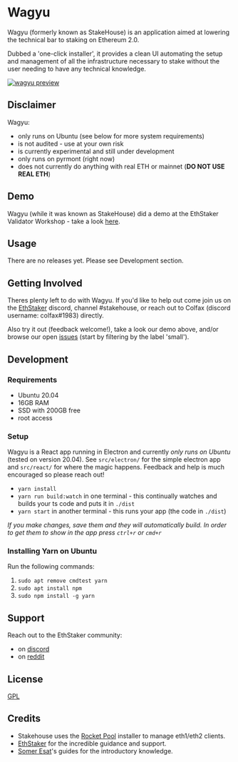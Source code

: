 # Wagyu
Wagyu (formerly known as StakeHouse) is an application aimed at lowering the technical bar to staking on Ethereum 2.0.


Dubbed a 'one-click installer', it provides a clean UI automating the setup and management of all the infrastructure necessary to stake without the user needing to have any technical knowledge.

[![wagyu preview](https://img.youtube.com/vi/-KKeZwI8EII/0.jpg)](https://www.youtube.com/watch?v=-KKeZwI8EII&ab_channel=ColfaxSelby)

## Disclaimer
Wagyu:
 - only runs on Ubuntu (see below for more system requirements)
 - is not audited - use at your own risk
 - is currently experimental and still under development
 - only runs on pyrmont (right now)
 - does not currently do anything with real ETH or mainnet (__DO NOT USE REAL ETH__)

## Demo
Wagyu (while it was known as StakeHouse) did a demo at the EthStaker Validator Workshop - take a look [here](https://youtu.be/cxP9gwapXJ0).

## Usage
There are no releases yet.  Please see Development section.

## Getting Involved
Theres plenty left to do with Wagyu.  If you'd like to help out come join us on the [EthStaker](http://invite.gg/ethstaker) discord, channel #stakehouse, or reach out to Colfax (discord username: colfax#1983) directly.


Also try it out (feedback welcome!), take a look our demo above, and/or browse our open [issues](https://github.com/stake-house/wagyu/issues) (start by filtering by the label 'small').

## Development
### Requirements
 - Ubuntu 20.04
 - 16GB RAM
 - SSD with 200GB free
 - root access

### Setup
Wagyu is a React app running in Electron and currently *only runs on Ubuntu* (tested on version 20.04).  See `src/electron/` for the simple electron app and `src/react/` for where the magic happens.  Feedback and help is much encouraged so please reach out!

 - `yarn install`
 - `yarn run build:watch` in one terminal - this continually watches and builds your ts code and puts it in `./dist`
 - `yarn start` in another terminal - this runs your app (the code in `./dist`)

_If you make changes, save them and they will automatically build.  In order to get them to show in the app press `ctrl+r` or `cmd+r`_  

### Installing Yarn on Ubuntu
Run the following commands:
1) `sudo apt remove cmdtest yarn`
2) `sudo apt install npm`
3) `sudo npm install -g yarn`  

## Support
Reach out to the EthStaker community:
 - on [discord](https://invite.gg/ethstaker)
 - on [reddit](https://www.reddit.com/r/ethstaker/)

## License
[GPL](LICENSE)

## Credits
 - Stakehouse uses the [Rocket Pool](https://www.rocketpool.net/) installer to manage eth1/eth2 clients.
 - [EthStaker](https://www.reddit.com/r/ethstaker/) for the incredible guidance and support.
 - [Somer Esat](https://someresat.medium.com/)'s guides for the introductory knowledge.
